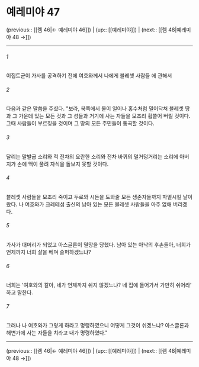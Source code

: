 # 예레미야 47

(previous:: [[렘 46|← 예레미야 46]]) | (up:: [[예레미야]]) | (next:: [[렘 48|예레미야 48 →]])

***




###### 1 

이집트군이 가사를 공격하기 전에 여호와께서 나에게 블레셋 사람들 에 관해서 



###### 2 

다음과 같은 말씀을 주셨다. "보라, 북쪽에서 물이 일어나 홍수처럼 밀어닥쳐 블레셋 땅과 그 가운데 있는 모든 것과 그 성들과 거기에 사는 자들을 모조리 휩쓸어 버릴 것이다. 그때 사람들이 부르짖을 것이며 그 땅의 모든 주민들이 통곡할 것이다. 



###### 3 

달리는 말발굽 소리와 적 전차의 요란한 소리와 전차 바퀴의 덜거덩거리는 소리에 아버지가 손에 맥이 풀려 자식을 돌보지 못할 것이다. 



###### 4 

블레셋 사람들을 모조리 죽이고 두로와 시돈을 도와줄 모든 생존자들까지 파멸시킬 날이 왔다. 나 여호와가 크레테섬 출신의 남아 있는 모든 블레셋 사람들을 아주 없애 버리겠다. 



###### 5 

가사가 대머리가 되었고 아스글론이 멸망을 당했다. 남아 있는 아낙의 후손들아, 너희가 언제까지 너희 살을 베며 슬퍼하겠느냐? 



###### 6 

너희는 '여호와의 칼아, 네가 언제까지 쉬지 않겠느냐? 네 집에 들어가서 가만히 쉬어라' 하고 말한다. 



###### 7 

그러나 나 여호와가 그렇게 하라고 명령하였으니 어떻게 그것이 쉬겠느냐? 아스글론과 해변가에 사는 자들을 치라고 내가 명령하였다."

***

(previous:: [[렘 46|← 예레미야 46]]) | (up:: [[예레미야]]) | (next:: [[렘 48|예레미야 48 →]])
